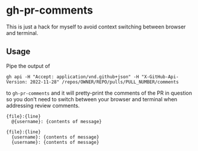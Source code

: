 # gh-pr-comments

This is just a hack for myself to avoid context switching between browser and terminal.

## Usage

Pipe the output of

```
gh api -H "Accept: application/vnd.github+json" -H "X-GitHub-Api-Version: 2022-11-28" /repos/OWNER/REPO/pulls/PULL_NUMBER/comments
```

to `gh-pr-comments` and it will pretty-print the comments of the PR in question so you don't need to switch between your browser and terminal when addressing review comments.

```
{file}:{line}
  @{username}: {contents of message}

{file}:{line}
  {username}: {contents of message}
  {username}: {contents of message}
```
